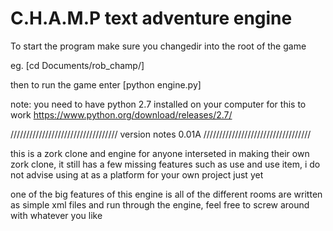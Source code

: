 # C.H.A.M.P text adventure engine

To start the program make sure you changedir into the root of the game

eg. [cd Documents/rob_champ/]

then to run the game enter [python engine.py] 

note: you need to have python 2.7 installed on your computer for this to work https://www.python.org/download/releases/2.7/

//////////////////////////////////
version notes 0.01A
//////////////////////////////////

this is a zork clone and engine for anyone interseted in making their own zork clone, it still has a few missing features such as use and use item, i do not advise using at as a platform for your own project just yet


one of the big features of this engine is all of the different rooms are written as simple xml files and run through the engine, feel free to screw around with whatever you like

